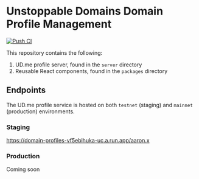 # Unstoppable Domains Domain Profile Management

[![Push CI](https://github.com/unstoppabledomains/domain-profiles/actions/workflows/push.yml/badge.svg)](https://github.com/unstoppabledomains/domain-profiles/actions/workflows/push.yml)

This repository contains the following:

1. UD.me profile server, found in the `server` directory
1. Reusable React components, found in the `packages` directory

## Endpoints
The UD.me profile service is hosted on both `testnet` (staging) and `mainnet` (production) environments.

### Staging
https://domain-profiles-vf5eblhuka-uc.a.run.app/aaron.x

### Production
Coming soon

